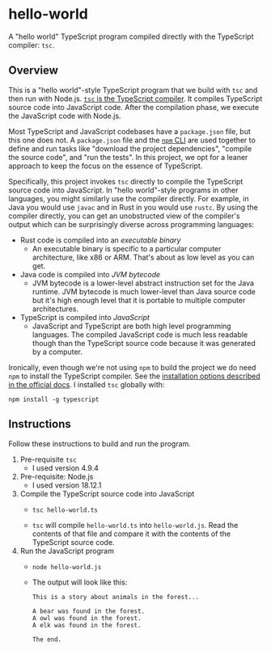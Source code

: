 # hello-world

A "hello world" TypeScript program compiled directly with the TypeScript compiler: `tsc`.


## Overview

This is a "hello world"-style TypeScript program that we build with `tsc` and then run with Node.js. [`tsc` is the
TypeScript compiler](https://www.typescriptlang.org/docs/handbook/2/basic-types.html#tsc-the-typescript-compiler). It
compiles TypeScript source code into JavaScript code. After the compilation phase, we execute the JavaScript code with
Node.js.

Most TypeScript and JavaScript codebases have a `package.json` file, but this one does not. A `package.json` file and
the [`npm` CLI](https://docs.npmjs.com/about-npm) are used together to define and run tasks like "download the project
dependencies", "compile the source code", and "run the tests". In this project, we opt for a leaner approach to keep
the focus on the essence of TypeScript.

Specifically, this project invokes `tsc` directly to compile the TypeScript source code into JavaScript. In "hello world"-style
programs in other languages, you might similarly use the compiler directly. For example, in Java you would use `javac`
and in Rust in you would use `rustc`. By using the compiler directly, you can get an unobstructed view of the compiler's
output which can be surprisingly diverse across programming languages:

* Rust code is compiled into an *executable binary*
  * An executable binary is specific to a particular computer architecture, like x86 or ARM. That's about as low level
    as you can get.
* Java code is compiled into *JVM bytecode*
  * JVM bytecode is a lower-level abstract instruction set for the Java runtime. JVM bytecode is much lower-level than
    Java source code but it's high enough level that it is portable to multiple computer architectures.
* TypeScript is compiled into *JavaScript*
  * JavaScript and TypeScript are both high level programming languages. The compiled JavaScript code is much less
    readable though than the TypeScript source code because it was generated by a computer.

Ironically, even though we're not using `npm` to build the project we do need `npm` to install the TypeScript compiler.
See the [installation options described in the official docs](https://www.typescriptlang.org/download). I installed
`tsc` globally with:

```shell
npm install -g typescript
```


## Instructions

Follow these instructions to build and run the program.

1. Pre-requisite `tsc`
   * I used version 4.9.4
2. Pre-requisite: Node.js
    * I used version 18.12.1
3. Compile the TypeScript source code into JavaScript
   * ```shell
     tsc hello-world.ts
     ```
   * `tsc` will compile `hello-world.ts` into `hello-world.js`. Read the contents of that file and compare it with
     the contents of the TypeScript source code. 
4. Run the JavaScript program
   * ```shell
     node hello-world.js
     ```
   * The output will look like this:
     ```text
     This is a story about animals in the forest...
     
     A bear was found in the forest.
     A owl was found in the forest.
     A elk was found in the forest.
     
     The end.
     ```
